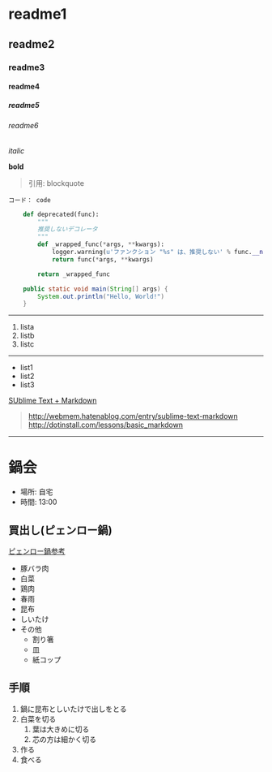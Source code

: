 # readme1
## readme2

### readme3
#### readme4
##### readme5
###### readme6

*italic*

**bold**

> 引用: blockquote

`コード： code`  
  
```python
    def deprecated(func):
        """
        推奨しないデコレータ
        """
        def _wrapped_func(*args, **kwargs):
            logger.warning(u'ファンクション "%s" は、推奨しない' % func.__name__)
            return func(*args, **kwargs)

        return _wrapped_func
```

```java
	public static void main(String[] args) {
		System.out.println("Hello, World!")
	}
```
___
1. lista
1. listb
1. listc
---
- list1
- list2
- list3


[SUblime Text + Markdown](http://webmem.hatenablog.com/entry/sublime-text-markdown)  

>	http://webmem.hatenablog.com/entry/sublime-text-markdown  
>	http://dotinstall.com/lessons/basic_markdown  


***

# 鍋会

* 場所: 自宅
* 時間: 13:00


## 買出し(ピェンロー鍋)

[ピェンロー鍋参考](http://localhost)

* 豚バラ肉
* 白菜
* 鶏肉
* 春雨
* 昆布
* しいたけ
* その他
    - 割り箸
    - 皿
    - 紙コップ


## 手順

1. 鍋に昆布としいたけで出しをとる
2. 白菜を切る
	1. 葉は大きめに切る
	2. 芯の方は細かく切る
3. 作る
4. 食べる
